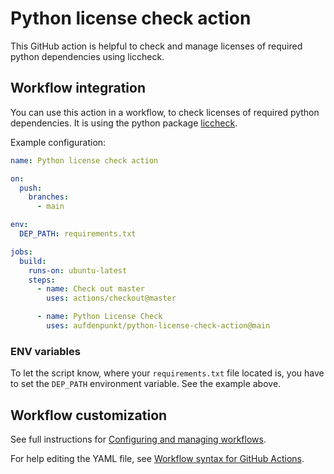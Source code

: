 # Python license check action

This GitHub action is helpful to check and manage licenses of required python dependencies using liccheck.

## Workflow integration

You can use this action in a workflow, to check licenses of required python dependencies. It is using the python package [liccheck](https://pypi.org/project/liccheck/).

Example configuration:

```yaml
name: Python license check action

on:
  push:
    branches:
      - main

env:
  DEP_PATH: requirements.txt

jobs:
  build:
    runs-on: ubuntu-latest
    steps:
      - name: Check out master
        uses: actions/checkout@master

      - name: Python License Check
        uses: aufdenpunkt/python-license-check-action@main
```

### ENV variables

To let the script know, where your `requirements.txt` file located is, you have to set the `DEP_PATH` environment variable. See the example above.

## Workflow customization

See full instructions for [Configuring and managing workflows](https://help.github.com/en/actions/configuring-and-managing-workflows).

For help editing the YAML file, see [Workflow syntax for GitHub Actions](https://help.github.com/en/actions/automating-your-workflow-with-github-actions/workflow-syntax-for-github-actions).
